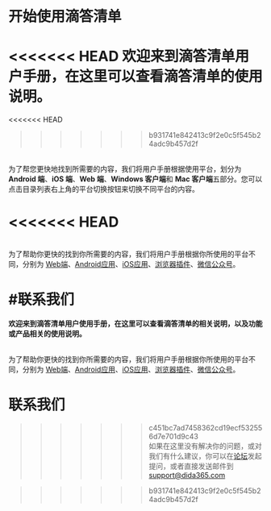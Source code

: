 # 开始使用滴答清单

<<<<<<< HEAD
**欢迎来到滴答清单用户手册，在这里可以查看滴答清单的使用说明。**
=======
<<<<<<< HEAD
>>>>>>> b931741e842413c9f2e0c5f545b24adc9b457d2f

<br >为了帮您更快地找到所需要的内容，我们将用户手册根据使用平台，划分为 **Android 端**、**iOS 端**、**Web 端**、**Windows 客户端**和 **Mac 客户端**五部分。您可以点击目录列表右上角的平台切换按钮来切换不同平台的内容。


<<<<<<< HEAD
=======

<br >为了帮助你更快的找到你所需要的内容，我们将用户手册根据你所使用的平台不同，分别为 [Web端](ticktick_web_app/README.md)、[Android应用](android_app/README.md)、[iOS应用](ios_app/README.md)、[浏览器插件](chrome_extension_app/README.md)、[微信公众号](wechat/README.md)。


#联系我们
=======
**欢迎来到滴答清单用户使用手册，在这里可以查看滴答清单的相关说明，以及功能或产品相关的使用说明。**

<br >为了帮助你更快的找到你所需要的内容，我们将用户手册根据你所使用的平台不同，分别为 [Web端](web.md)、[Android应用](android.md)、[iOS应用](iOS.md)、[浏览器插件](web/addon.md)、[微信公众号](wechat.md)。

# 联系我们

>>>>>>> c451bc7ad7458362cd19ecf532556d7e701d9c43
<br >如果在这里没有解决你的问题，或对我们有什么建议，你可以在[论坛](http://help.dida365.com/forum/)发起提问，或者直接发送邮件到 support@dida365.com

>>>>>>> b931741e842413c9f2e0c5f545b24adc9b457d2f
